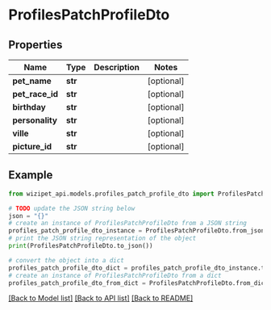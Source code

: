 # ProfilesPatchProfileDto


## Properties

Name | Type | Description | Notes
------------ | ------------- | ------------- | -------------
**pet_name** | **str** |  | [optional] 
**pet_race_id** | **str** |  | [optional] 
**birthday** | **str** |  | [optional] 
**personality** | **str** |  | [optional] 
**ville** | **str** |  | [optional] 
**picture_id** | **str** |  | [optional] 

## Example

```python
from wizipet_api.models.profiles_patch_profile_dto import ProfilesPatchProfileDto

# TODO update the JSON string below
json = "{}"
# create an instance of ProfilesPatchProfileDto from a JSON string
profiles_patch_profile_dto_instance = ProfilesPatchProfileDto.from_json(json)
# print the JSON string representation of the object
print(ProfilesPatchProfileDto.to_json())

# convert the object into a dict
profiles_patch_profile_dto_dict = profiles_patch_profile_dto_instance.to_dict()
# create an instance of ProfilesPatchProfileDto from a dict
profiles_patch_profile_dto_from_dict = ProfilesPatchProfileDto.from_dict(profiles_patch_profile_dto_dict)
```
[[Back to Model list]](../README.md#documentation-for-models) [[Back to API list]](../README.md#documentation-for-api-endpoints) [[Back to README]](../README.md)


